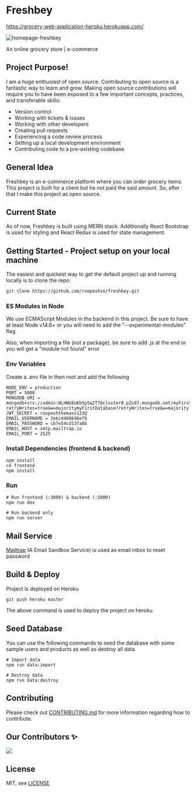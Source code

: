 # Freshbey
https://grocery-web-application-heroku.herokuapp.com/


![homepage-freshbey](https://user-images.githubusercontent.com/70762571/167148307-718dabc9-057d-4296-853a-6da097d800d4.png)

An online grocery store | e-commerce

## Project Purpose!


I am a huge enthusiast of open source. Contributing to open source is a fantastic way to learn and grow. Making open source contributions will require you to have been exposed to a few important concepts, practices, and transferable skills:

- Version control
- Working with tickets & issues
- Working with other developers
- Creating pull requests
- Experiencing a code review process
- Setting up a local development environment
- Contributing code to a pre-existing codebase

## General Idea

Freshbey is an e-commerce platform where you can order grocery items. This project is built for a client but he not paid the said amount. So, after that I make this project as open source.

## Current State

As of now, Freshbey is built using MERN stack. Additionally React Bootstrap is used for styling and React Redux is used for state management.

## Getting Started - Project setup on your local machine

The easiest and quickest way to get the default project up and running locally is to clone the repo:

```bash
git clone https://github.com/roopeshsn/freshbey.git
```

### ES Modules in Node

We use ECMAScript Modules in the backend in this project. Be sure to have at least Node v14.6+ or you will need to add the "--experimental-modules" flag.

Also, when importing a file (not a package), be sure to add .js at the end or you will get a "module not found" error

<!-- You can also install and setup Babel if you would like -->

### Env Variables

Create a .env file in then root and add the following

```
NODE_ENV = production
PORT = 5000
MONGODB_URI = mongodb+srv://admin:WLHWG8uKb5p5q2T7@cluster0.p2u97.mongodb.net/myFirstDatabase?retryWrites=true&w=majoritymyFirstDatabase?retryWrites=true&w=majority
JWT_SECRET = roopeshthemass123@
EMAIL_USERNAME = 2ebcd460696ef8
EMAIL_PASSWORD = cb7e54cd13fa8b
EMAIL_HOST = smtp.mailtrap.io
EMAIL_PORT = 2525
```

### Install Dependencies (frontend & backend)

```
npm install
cd frontend
npm install
```

### Run

```
# Run frontend (:3000) & backend (:5000)
npm run dev

# Run backend only
npm run server
```

## Mail Service

[Mailtrap](https://www.example.com) (A Email Sandbox Service) is used as email inbox to reset password

## Build & Deploy

Project is deployed on Heroku

```
git push heroku master
```

The above command is used to deploy the project on heroku

## Seed Database

You can use the following commands to seed the database with some sample users and products as well as destroy all data

```
# Import data
npm run data:import

# Destroy data
npm run data:destroy
```

## Contributing

Please check out [CONTRIBUTING.md](CONTRIBUTING.md) for more information regarding how to contribute.

## Our Contributors ✨

<a href="https://github.com/roopeshsn/freshbey/graphs/contributors">
  <img src="https://contrib.rocks/image?repo=roopeshsn/freshbey" />
</a>

## License

MIT, see [LICENSE](LICENSE)
